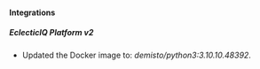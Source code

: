 #### Integrations
##### EclecticIQ Platform v2
- Updated the Docker image to: *demisto/python3:3.10.10.48392*.
